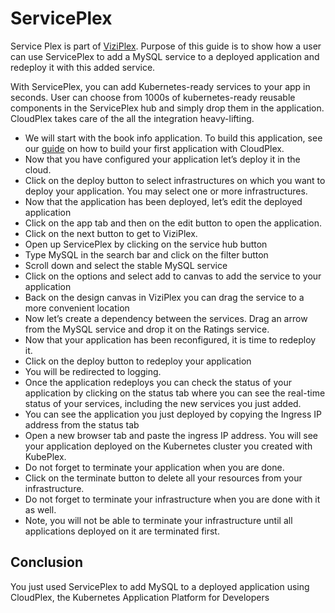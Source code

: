 # ServicePlex

Service Plex is part of [ViziPlex](/pages/user-guide/components/viziplex/viziplex?id=viziplex). Purpose of this guide is to show how a user can use ServicePlex to add a MySQL service to a deployed application and redeploy it with this added service. 

With ServicePlex, you can add Kubernetes-ready services to your app in seconds. User can choose from 1000s of kubernetes-ready reusable components in the ServicePlex hub and simply drop them in the application. CloudPlex takes care of the all the integration heavy-lifting. 

- We will start with the book info application. To build this application, see our [guide](/pages/user-guide/getting-started/how-to-build-application-with-cloudplex/how-to-build-application-with-cloudplex?id=how-to-build-application-with-cloudplex) on how to build your first application with CloudPlex.
- Now that you have configured your application let’s deploy it in the cloud.
- Click on the deploy button to select infrastructures on which you want to deploy your application. You may select one or more infrastructures. 
- Now that the application has been deployed, let’s edit the deployed application
- Click on the app tab and then on the edit button to open the application. 
- Click on the next button to get to ViziPlex.
- Open up ServicePlex by clicking on the service hub button 
- Type MySQL in the search bar and click on the filter button
- Scroll down and select the stable MySQL service
- Click on the options and select add to canvas to add the service to your application
- Back on the design canvas in ViziPlex you can drag the service to a more convenient location
- Now let’s create a dependency between the services. Drag an arrow from the MySQL service and drop it on the Ratings service. 
- Now that your application has been reconfigured, it is time to redeploy it. 
- Click on the deploy button to redeploy your application
- You will be redirected to logging.
- Once the application redeploys you can check the status of your application by clicking on the status tab where you can see the real-time status of your services, including the new services you just added. 
- You can see the application you just deployed by copying the  Ingress IP address from the status tab 
- Open a new browser tab and paste the ingress IP address. You will see your application deployed on the Kubernetes cluster you created with KubePlex. 
- Do not forget to terminate your application when you are done.
- Click on the terminate button to delete all your resources from your infrastructure.
- Do not forget to terminate your infrastructure when you are done with it as well. 
- Note, you will not be able to terminate your infrastructure until all applications deployed on it are terminated first. 

## Conclusion

You just used ServicePlex to add MySQL to a deployed application using CloudPlex, the Kubernetes Application Platform for Developers